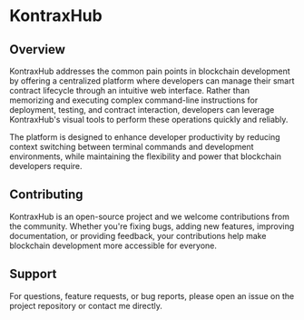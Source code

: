 # KontraxHub

## Overview

KontraxHub addresses the common pain points in blockchain development by offering a centralized platform where developers can manage their smart contract lifecycle through an intuitive web interface. Rather than memorizing and executing complex command-line instructions for deployment, testing, and contract interaction, developers can leverage KontraxHub's visual tools to perform these operations quickly and reliably.

The platform is designed to enhance developer productivity by reducing context switching between terminal commands and development environments, while maintaining the flexibility and power that blockchain developers require.

## Contributing

KontraxHub is an open-source project and we welcome contributions from the community. Whether you're fixing bugs, adding new features, improving documentation, or providing feedback, your contributions help make blockchain development more accessible for everyone.

## Support

For questions, feature requests, or bug reports, please open an issue on the project repository or contact me directly.
